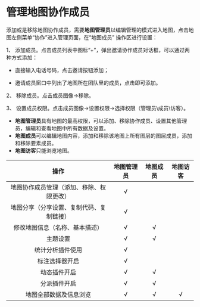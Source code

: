 # 管理地图协作成员

添加或是移除地图协作成员，需要**地图管理员**以编辑管理的模式进入地图，点击地图左侧菜单“协作”进入管理页面，在“地图成员” 操作区进行设置：

1、 添加成员。点击成员列表中图标“+”，弹出邀请协作成员对话框，可以通过两种方式添加：

*  直接输入电话号码，点击邀请按钮添加；

* 邀请成员窗口中列出了地图所在团队里的成员，点击即可添加。


2、 移除成员。点击成员图像->移除。

3、 设置成员权限。点击成员图像->设置权限->选择权限（管理员\成员\访客）。
- **地图管理员**具有地图的最高权限，可以添加、移除协作成员、设置其他管理员，编辑和查看地图中所有数据及设置。
- **地图成员**可以编辑地图内容，添加和移除该地图上所有图层的图层成员，添加和移除要素成员。   
- **地图访客**只能浏览地图。

|操作 | 地图管理员 | 地图成员 |  地图访客|
|:---:|:---:|:---:|:---:|
|地图协作成员管理（添加、移除、权限更改）|√| | |
|地图分享（分享设置、复制代码、复制链接）|√| | |
|修改地图信息（名称、基本描述）|√| √| |
|主题设置|√| √| |
|统计分析插件使用|√|| |
|标注选择器开启|√||	 |
|动态插件开启|√|√ | |
|分派插件开启|√|√ | |
|地图全部数据及信息浏览|√| √|√|


